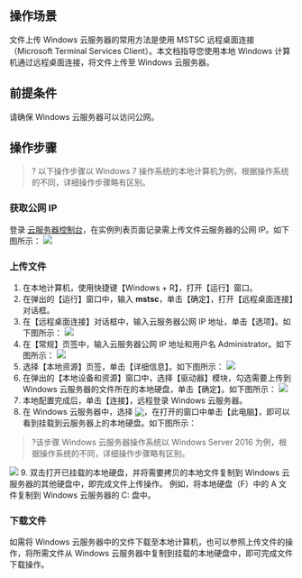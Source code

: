 ## 操作场景

文件上传 Windows 云服务器的常用方法是使用 MSTSC 远程桌面连接（Microsoft Terminal Services Client）。本文档指导您使用本地 Windows 计算机通过远程桌面连接，将文件上传至 Windows 云服务器。

## 前提条件

请确保 Windows 云服务器可以访问公网。

## 操作步骤
>? 以下操作步骤以 Windows 7 操作系统的本地计算机为例，根据操作系统的不同，详细操作步骤略有区别。
>
### 获取公网 IP
登录 [云服务器控制台](https://console.cloud.tencent.com/cvm/index)，在实例列表页面记录需上传文件云服务器的公网 IP。如下图所示：
![](https://main.qcloudimg.com/raw/ea509a3a924e9cafc54af146acaa03d7.png)

### 上传文件
1. 在本地计算机，使用快捷键【Windows + R】，打开【运行】窗口。
2. 在弹出的【运行】窗口中，输入 **mstsc**，单击【确定】，打开【远程桌面连接】对话框。
3. 在【远程桌面连接】对话框中，输入云服务器公网 IP 地址，单击【选项】。如下图所示：
![](https://main.qcloudimg.com/raw/5b2a435c715317cf299bfbc07a09b802.png)
4. 在【常规】页签中，输入云服务器公网 IP 地址和用户名 Administrator。如下图所示：
![](https://main.qcloudimg.com/raw/09c2f84a3fa140c07b5a22a14b1f20cc.png)
5. 选择【本地资源】页签，单击【详细信息】。如下图所示：
![](https://main.qcloudimg.com/raw/0b33b2b83914f1a158bc174a2644d674.png)
6. 在弹出的【本地设备和资源】窗口中，选择【驱动器】模块，勾选需要上传到 Windows 云服务器的文件所在的本地硬盘，单击【确定】。如下图所示：
![](https://main.qcloudimg.com/raw/ed51f0181d2c964ff96323a9ff957203.png)
7. 本地配置完成后，单击【连接】，远程登录 Windows 云服务器。
8. 在 Windows 云服务器中，选择 <img src="https://main.qcloudimg.com/raw/ef8fb18be7880d8b48ce402b973f22dc.png" style="margin:-3px 0px">，在打开的窗口中单击【此电脑】，即可以看到挂载到云服务器上的本地硬盘。如下图所示：
>?该步骤 Windows 云服务器操作系统以 Windows Server 2016 为例，根据操作系统的不同，详细操作步骤略有区别。
>
![](https://main.qcloudimg.com/raw/bde1ac63a3a49e773d25e5df850897dd.png)
9. 双击打开已挂载的本地硬盘，并将需要拷贝的本地文件复制到 Windows 云服务器的其他硬盘中，即完成文件上传操作。
例如，将本地硬盘（F）中的 A 文件复制到 Windows 云服务器的 C: 盘中。

### 下载文件
如需将 Windows 云服务器中的文件下载至本地计算机，也可以参照上传文件的操作，将所需文件从 Windows 云服务器中复制到挂载的本地硬盘中，即可完成文件下载操作。


